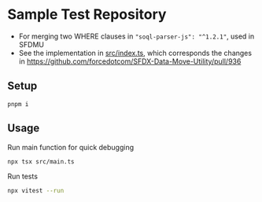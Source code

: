 # Sample Test Repository

- For merging two WHERE clauses in `"soql-parser-js": "^1.2.1"`, used in SFDMU
- See the implementation in [src/index.ts](src/index.ts), which corresponds the changes in https://github.com/forcedotcom/SFDX-Data-Move-Utility/pull/936

## Setup

```
pnpm i
```

## Usage

Run main function for quick debugging

```sh
npx tsx src/main.ts
```

Run tests

```sh
npx vitest --run
```
